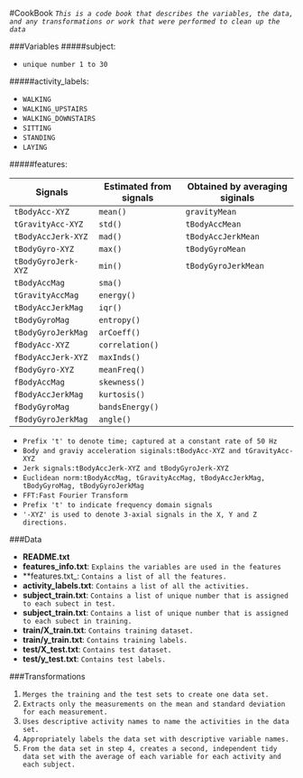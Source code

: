 #CookBook
_`This is a code book that describes the variables, the data, and any transformations or work that were performed to clean up the data`_

###Variables
#####subject:
* `unique number 1 to 30`

#####activity_labels:
* `WALKING`
* `WALKING_UPSTAIRS`
* `WALKING_DOWNSTAIRS`
* `SITTING`
* `STANDING`
* `LAYING`

#####features:

Signals | Estimated from signals | Obtained by averaging siginals
--------------------|--------------| ------------------
`tBodyAcc-XYZ`     | `mean()`       | `gravityMean`	
`tGravityAcc-XYZ`  | `std()`        | `tBodyAccMean`
`tBodyAccJerk-XYZ` | `mad()`        | `tBodyAccJerkMean`
`tBodyGyro-XYZ`    | `max()`        | `tBodyGyroMean`	
`tBodyGyroJerk-XYZ`| `min()`        | `tBodyGyroJerkMean` 
`tBodyAccMag`      | `sma()`	      |                    
`tGravityAccMag`   | `energy()`     |                    
`tBodyAccJerkMag`  | `iqr()`	      |                    	
`tBodyGyroMag`     | `entropy()`    |                    
`tBodyGyroJerkMag` | `arCoeff()`    |                    
`fBodyAcc-XYZ`     | `correlation()`|                    
`fBodyAccJerk-XYZ` | `maxInds()`    |                    
`fBodyGyro-XYZ`    | `meanFreq()`   |                    
`fBodyAccMag`      | `skewness()`   |                   
`fBodyAccJerkMag`  | `kurtosis()`   |                    	
`fBodyGyroMag`     | `bandsEnergy()`|                    
`fBodyGyroJerkMag` | `angle()`      |                    	


* `Prefix 't' to denote time; captured at a constant rate of 50 Hz`
* `Body and graviy acceleration siginals:tBodyAcc-XYZ and tGravityAcc-XYZ`
* `Jerk signals:tBodyAccJerk-XYZ and tBodyGyroJerk-XYZ`
* `Euclidean norm:tBodyAccMag, tGravityAccMag, tBodyAccJerkMag, tBodyGyroMag, tBodyGyroJerkMag`
* `FFT:Fast Fourier Transform`
* `Prefix 't' to indicate frequency domain signals`
* `'-XYZ' is used to denote 3-axial signals in the X, Y and Z directions.`

###Data
* **README.txt**
* **features_info.txt**: `Explains the variables are used in the features`
* **features.txt_: `Contains a list of all the features.`
* **activity_labels.txt**: `Contains a list of all the activities.`
* **subject_train.txt**: `Contains a list of unique number that is assigned to each subect in test.`
* **subject_train.txt**: `Contains a list of unique number that is assigned to each subect in training.`
* **train/X_train.txt**: `Contains training dataset.`
* **train/y_train.txt**: `Contains training labels.`
* **test/X_test.txt**: `Contains test dataset.`
* **test/y_test.txt**: `Contains test labels.`

###Transformations
1. `Merges the training and the test sets to create one data set.`
2. `Extracts only the measurements on the mean and standard deviation for each measurement.`
3. `Uses descriptive activity names to name the activities in the data set.`
4. `Appropriately labels the data set with descriptive variable names.`
5. `From the data set in step 4, creates a second, independent tidy data set with the average of each variable for each activity and each subject.`


